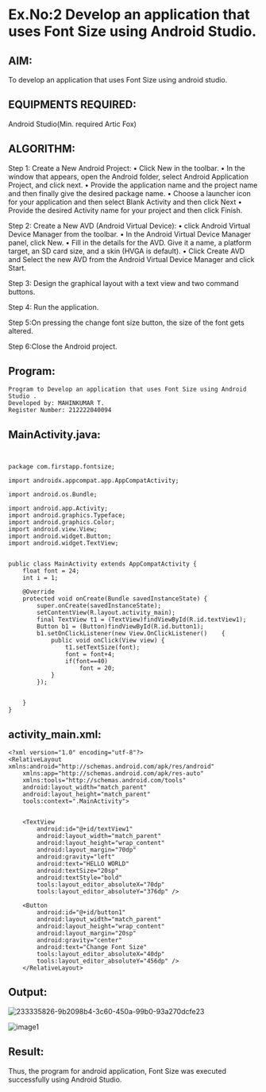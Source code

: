 
# Ex.No:2 Develop an application that uses Font Size using Android Studio.


## AIM:
To develop an application that uses Font Size using android studio.

## EQUIPMENTS REQUIRED:

Android Studio(Min. required Artic Fox)


## ALGORITHM:
Step 1: Create a New Android Project:
              • Click New in the toolbar.
              • In the window that appears, open the Android folder, select Android Application Project,
              and click next.
              • Provide the application name and the project name and then finally give the desired
              package name.
              • Choose a launcher icon for your application and then select Blank Activity and then click
              Next
              • Provide the desired Activity name for your project and then click Finish.


Step 2: Create a New AVD (Android Virtual Device):
        • click Android Virtual Device Manager from the toolbar.
        • In the Android Virtual Device Manager panel, click New.
        • Fill in the details for the AVD. Give it a name, a platform target, an SD card size, and
        a skin (HVGA is default).
        • Click Create AVD and Select the new AVD from the Android Virtual Device
        Manager and click Start.


Step 3: Design the graphical layout with a text view and two command buttons.


Step 4: Run the application.


Step 5:On pressing the change font size button, the size of the font gets altered.       

       
Step 6:Close the Android project. 


## Program:
 ```
Program to Develop an application that uses Font Size using Android Studio .
Developed by: MAHINKUMAR T.
Register Number: 212222040094
```

## MainActivity.java:
~~~


package com.firstapp.fontsize;

import androidx.appcompat.app.AppCompatActivity;

import android.os.Bundle;

import android.app.Activity;
import android.graphics.Typeface;
import android.graphics.Color;
import android.view.View;
import android.widget.Button;
import android.widget.TextView;


public class MainActivity extends AppCompatActivity {
    float font = 24;
    int i = 1;

    @Override
    protected void onCreate(Bundle savedInstanceState) {
        super.onCreate(savedInstanceState);
        setContentView(R.layout.activity_main);
        final TextView t1 = (TextView)findViewById(R.id.textView1);
        Button b1 = (Button)findViewById(R.id.button1);
        b1.setOnClickListener(new View.OnClickListener()    {
            public void onClick(View view) {
                t1.setTextSize(font);
                font = font+4;
                if(font==40)
                    font = 20;
            }
        });


    }
}
~~~

## activity_main.xml:
~~~
<?xml version="1.0" encoding="utf-8"?>
<RelativeLayout xmlns:android="http://schemas.android.com/apk/res/android"
    xmlns:app="http://schemas.android.com/apk/res-auto"
    xmlns:tools="http://schemas.android.com/tools"
    android:layout_width="match_parent"
    android:layout_height="match_parent"
    tools:context=".MainActivity">


    <TextView
        android:id="@+id/textView1"
        android:layout_width="match_parent"
        android:layout_height="wrap_content"
        android:layout_margin="70dp"
        android:gravity="left"
        android:text="HELLO WORLD"
        android:textSize="20sp"
        android:textStyle="bold"
        tools:layout_editor_absoluteX="70dp"
        tools:layout_editor_absoluteY="376dp" />

    <Button
        android:id="@+id/button1"
        android:layout_width="match_parent"
        android:layout_height="wrap_content"
        android:layout_margin="20sp"
        android:gravity="center"
        android:text="Change Font Size"
        tools:layout_editor_absoluteX="40dp"
        tools:layout_editor_absoluteY="456dp" />
    </RelativeLayout>

~~~
## Output:
![233335826-9b2098b4-3c60-450a-99b0-93a270dcfe23](https://user-images.githubusercontent.com/94184828/233336963-7b6effc9-ce45-4a94-9d00-2b4056ffe1c7.png)

![image1](https://user-images.githubusercontent.com/94165168/235467204-c3bbdd37-9e36-4a70-9e3c-cae668b38915.jpg)


## Result:
Thus, the program for android application, Font Size was executed successfully using Android Studio.
